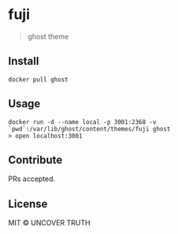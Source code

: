 # fuji

> ghost theme

## Install

    docker pull ghost

## Usage

    docker run -d --name local -p 3001:2368 -v `pwd`:/var/lib/ghost/content/themes/fuji ghost
    > open localhost:3001

## Contribute

PRs accepted.

## License

MIT © UNCOVER TRUTH
